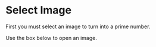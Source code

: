 ---
---

# Select Image

First you must select an image to turn into a prime number.

Use the box below to open an image.